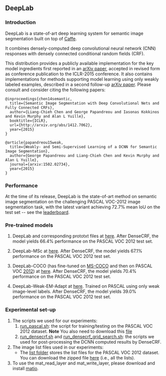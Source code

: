 ## DeepLab

### Introduction

DeepLab is a state-of-art deep learning system for semantic image segmentation built on top of [Caffe](http://caffe.berkeleyvision.org).

It combines densely-computed deep convolutional neural network (CNN) responses with densely connected conditional random fields (CRF).

This distribution provides a publicly available implementation for the key model ingredients first reported in an [arXiv paper](http://arxiv.org/abs/1412.7062), accepted in revised form as conference publication to the ICLR-2015 conference. 
It also contains implementations for methods supporting model learning using only weakly labeled examples, described in a second follow-up [arXiv paper](http://arxiv.org/abs/1502.02734).
Please consult and consider citing the following papers:

    @inproceedings{chen14semantic,
      title={Semantic Image Segmentation with Deep Convolutional Nets and Fully Connected CRFs},
      author={Liang-Chieh Chen and George Papandreou and Iasonas Kokkinos and Kevin Murphy and Alan L Yuille},
      booktitle={ICLR},
      url={http://arxiv.org/abs/1412.7062},
      year={2015}
    }

    @article{papandreou15weak,
      title={Weakly- and Semi-Supervised Learning of a DCNN for Semantic Image Segmentation},
      author={George Papandreou and Liang-Chieh Chen and Kevin Murphy and Alan L Yuille},
      journal={arxiv:1502.02734},
      year={2015}
    }

### Performance

At the time of its release, DeepLab is the state-of-art method on semantic image segmentation on the challenging PASCAL VOC-2012 image segmentation task, with the latest variant achieving 72.7% mean IoU on the test set -- see the [leaderboard](http://host.robots.ox.ac.uk:8080/leaderboard/displaylb.php?challengeid=11&compid=6).

### Pre-trained models

1. DeepLab and corresponding prototxt files at [here](http://www.cs.ucla.edu/~lcchen/deeplab-public/vgg128_noup/). After DenseCRF, the model yields 66.4% performance on the PASCAL VOC 2012 test set.

2. DeepLab-MSc at [here](http://www.cs.ucla.edu/~lcchen/deeplab-public/vgg128_ms_pool3/). After DenseCRF, the model yields 67.1% performance on the PASCAL VOC 2012 test set.

3. DeepLab-COCO (has fine-tuned on [MS-COCO](http://mscoco.org/) and then on PASCAL VOC [2012](http://pascallin.ecs.soton.ac.uk/challenges/VOC/voc2012/)) at [here](http://www.cs.ucla.edu/~lcchen/deeplab-public/vgg128_noup_pool3_cocomix/). After DenseCRF, the model yields 70.4% performance on the PASCAL VOC 2012 test set.

4. DeepLab-Weak-EM-Adapt at [here](http://ttic.uchicago.edu/~gpapan/deeplab/vgg128_noup_pool3_adaweak). Trained on PASCAL using only weak image-level labels. After DenseCRF, the model yields 39.0% performance on the PASCAL VOC 2012 test set.

### Experimental set-up

1. The scripts we used for our experiments:
    1. [run_pascal.sh](http://www.cs.ucla.edu/~lcchen/deeplab-public/run_pascal.sh): the script for training/testing on the PASCAL VOC 2012 dataset. __Note__ You also need to download this [file](http://www.cs.ucla.edu/~lcchen/deeplab-public/sub.sed)
    2. [run_densecrf.sh](http://www.cs.ucla.edu/~lcchen/deeplab-public/run_densecrf.sh) and [run_densecrf_grid_search.sh](http://www.cs.ucla.edu/~lcchen/deeplab-public/run_densecrf_grid_search.sh): the scripts we used for post-processing the DCNN computed results by DenseCRF.
2. The image list files used in our experiments:
    * The [list folder](http://www.cs.ucla.edu/~lcchen/deeplab-public/list) stores the list files for the PASCAL VOC 2012 dataset. You can download the zipped file [here](http://www.cs.ucla.edu/~lcchen/deeplab-public/list.zip) (i.e., all the lists).
3. To use the mat_read_layer and mat_write_layer, please download and install [matio](http://sourceforge.net/projects/matio/files/matio/1.5.2/).